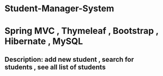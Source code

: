 # Student-Manager-System
# Spring MVC , Thymeleaf , Bootstrap , Hibernate , MySQL
## Description: add new student , search for students , see all list of students
